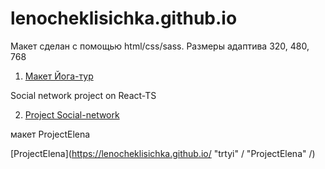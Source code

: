 
# lenocheklisichka.github.io
 Макет сделан с помощью html/css/sass. 
 Размеры адаптива 320, 480, 768

1. [Макет Йога-тур](https://lenocheklisichka.github.io/ "йога-тур")



 Social network project on React-TS

2. [Project Social-network](https://lenocheklisichka.github.io/ "trtyi")



макет ProjectElena

[ProjectElena](https://lenocheklisichka.github.io/ "trtyi" / "ProjectElena" /)
